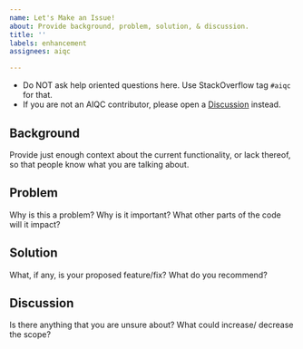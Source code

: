 ```yaml
---
name: Let's Make an Issue!
about: Provide background, problem, solution, & discussion.
title: ''
labels: enhancement
assignees: aiqc

---
```


* Do NOT ask help oriented questions here. Use StackOverflow tag `#aiqc` for that.
* If you are not an AIQC contributor, please open a [Discussion](https://github.com/aiqc/aiqc/discussions) instead.

## Background
Provide just enough context about the current functionality, or lack thereof, so that people know what you are talking about. 

## Problem
Why is this a problem? Why is it important? What other parts of the code will it impact?

## Solution
What, if any, is your proposed feature/fix? What do you recommend?

## Discussion
Is there anything that you are unsure about? What could increase/ decrease the scope?
